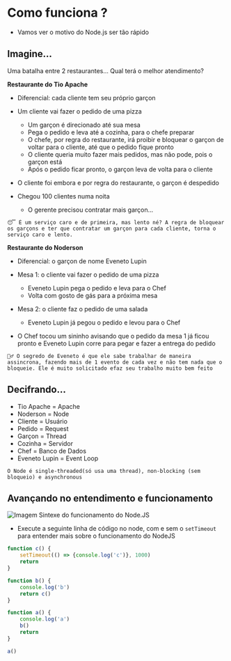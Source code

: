 # Como funciona ? 
* Vamos ver o motivo do Node.js ser tão rápido

## Imagine...
Uma batalha entre 2 restaurantes...
Qual terá o melhor atendimento?


**Restaurante do Tio Apache**
* Diferencial: cada cliente tem seu próprio garçon

* Um cliente vai fazer o pedido de uma pizza
    - Um garçon é direcionado até sua mesa
    - Pega o pedido e leva até a cozinha, para o chefe preparar
    - O chefe, por regra do restaurante, irá proibir e bloquear o garçon de voltar para o cliente, até que o pedido fique pronto
    - O cliente queria muito fazer mais pedidos, mas não pode, pois o garçon está 
    - Após o pedido ficar pronto, o garçon leva de volta para o cliente
* O cliente foi embora e por regra do restaurante, o garçon é despedido
* Chegou 100 clientes numa noita
    - O gerente precisou contratar mais garçon...
```
😴 É um serviço caro e de primeira, mas lento né? A regra de bloquear os garçons e ter que contratar um garçon para cada cliente, torna o serviço caro e lento.
```

**Restaurante do Noderson**
* Diferencial: o garçon de nome Eveneto Lupin

* Mesa 1: o cliente vai fazer o pedido de uma pizza
    - Eveneto Lupin pega o pedido e leva para o Chef
    - Volta com gosto de gás para a próxima mesa
* Mesa 2: o cliente faz o pedido de uma salada
    - Eveneto Lupin já pegou o pedido e levou para o Chef
* O Chef tocou um sininho avisando que o pedido da mesa 1 já ficou pronto e Eveneto Lupin corre para pegar e fazer a entrega do pedido
```
🏃‍♂️ O segredo de Eveneto é que ele sabe trabalhar de maneira assincrona, fazendo mais de 1 evento de cada vez e não tem nada que o bloqueie. Ele é muito solicitado efaz seu trabalho muito bem feito
```

## Decifrando...
* Tio Apache = Apache
* Noderson = Node
* Cliente = Usuário
* Pedido = Request
* Garçon = Thread
* Cozinha = Servidor
* Chef = Banco de Dados
* Eveneto Lupin = Event Loop

```
O Node é single-threaded(só usa uma thread), non-blocking (sem bloqueio) e asynchronous
```

## Avançando no entendimento e funcionamento

![Imagem Sintexe do funcionamento do Node.JS](https://camo.githubusercontent.com/3f07eb071b200684bded39796d5572e85b6771460a0f8678f60d687243431c51/68747470733a2f2f6861636b616461792e636f6d2f77702d636f6e74656e742f75706c6f6164732f323031382f30382f6e6f6a732d73797374656d2d6469616772616d2d62792d62757379726963682e6a70673f773d383030)

* Execute a seguinte linha de código no node, com e sem o `setTimeout` para entender mais sobre o funcionamento do NodeJS
```js
function c() {
    setTimeout(() => {console.log('c')}, 1000)
    return
}

function b() {
    console.log('b')
    return c()
}

function a() {
    console.log('a')
    b()
    return
}

a()

```
